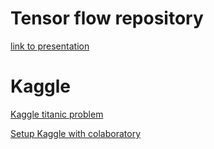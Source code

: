 # Tensor flow repository
[link to presentation](https://gitpitch.com/maclaf/tf-sandbox/master)

# Kaggle

[Kaggle titanic problem](https://www.kaggle.com/c/titanic)

[Setup Kaggle with colaboratory](https://medium.com/@move37timm/using-kaggle-api-for-google-colaboratory-d18645f93648)
